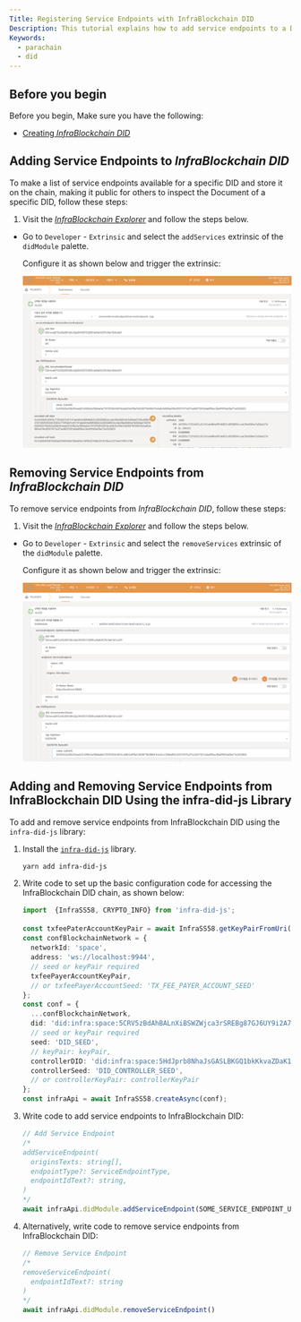 ```yaml
---
Title: Registering Service Endpoints with InfraBlockchain DID
Description: This tutorial explains how to add service endpoints to a DID registered with InfraBlockchain DID.
Keywords:
  - parachain
  - did
---
```


## Before you begin

Before you begin, Make sure you have the following:

- [Creating *InfraBlockchain DID*](./create-infra-did.md)

## Adding Service Endpoints to *InfraBlockchain DID*

To make a list of service endpoints available for a specific DID and store it on the chain, making it public for others to inspect the Document of a specific DID, follow these steps:

1. Visit the [*InfraBlockchain Explorer*](https://portal.infrablockspace.net) and follow the steps below.

  - Go to `Developer` - `Extrinsic` and select the `addServices` extrinsic of the `didModule` palette.

    Configure it as shown below and trigger the extrinsic:

    ![add-services](../../../../../media/images/docs/infrablockchain/tutorials/service-chains/infra-did-parachain/add-services.png)

## Removing Service Endpoints from *InfraBlockchain DID*

To remove service endpoints from *InfraBlockchain DID*, follow these steps:

1. Visit the [*InfraBlockchain Explorer*](https://portal.infrablockspace.net) and follow the steps below.

  - Go to `Developer` - `Extrinsic` and select the `removeServices` extrinsic of the `didModule` palette.

    Configure it as shown below and trigger the extrinsic:

    ![remove-services](../../../../../media/images/docs/infrablockchain/tutorials/service-chains/infra-did-parachain/remove-services.png)

## Adding and Removing Service Endpoints from InfraBlockchain DID Using the infra-did-js Library

To add and remove service endpoints from InfraBlockchain DID using the `infra-did-js` library:

1. Install the [`infra-did-js`](https://github.com/InfraBlockchain/infra-did-js) library.

    ```shell
    yarn add infra-did-js
    ```

2. Write code to set up the basic configuration code for accessing the InfraBlockchain DID chain, as shown below:

    ```typescript
    import  {InfraSS58, CRYPTO_INFO} from 'infra-did-js';

    const txfeePaterAccountKeyPair = await InfraSS58.getKeyPairFromUri('//Alice', 'sr25519');
    const confBlockchainNetwork = {
      networkId: 'space',
      address: 'ws://localhost:9944',
      // seed or keyPair required
      txfeePayerAccountKeyPair,
      // or txfeePayerAccountSeed: 'TX_FEE_PAYER_ACCOUNT_SEED'
    };
    const conf = {
      ...confBlockchainNetwork,
      did: 'did:infra:space:5CRV5zBdAhBALnXiBSWZWjca3rSREBg87GJ6UY9i2A7y1rCs',
      // seed or keyPair required
      seed: 'DID_SEED',
      // keyPair: keyPair,
      controllerDID: 'did:infra:space:5HdJprb8NhaJsGASLBKGQ1bkKkvaZDaK1FxTbJRXNShFuqgY'
      controllerSeed: 'DID_CONTROLLER_SEED',
      // or controllerKeyPair: controllerKeyPair
    };
    const infraApi = await InfraSS58.createAsync(conf);
    ```

3. Write code to add service endpoints to InfraBlockchain DID:

    ```typescript
    // Add Service Endpoint
    /*
    addServiceEndpoint(
      originsTexts: string[],
      endpointType?: ServiceEndpointType,
      endpointIdText?: string,
    )
    */
    await infraApi.didModule.addServiceEndpoint(SOME_SERVICE_ENDPOINT_URLS)
    ```

4. Alternatively, write code to remove service endpoints from InfraBlockchain DID:

    ```typescript
    // Remove Service Endpoint
    /*
    removeServiceEndpoint(
      endpointIdText?: string
    )
    */
    await infraApi.didModule.removeServiceEndpoint()
    ```